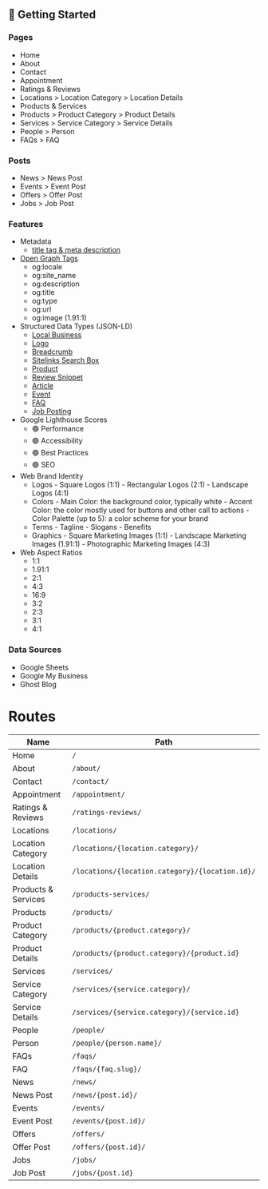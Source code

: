 ## 📍 Getting Started

### Pages

- Home
- About
- Contact
- Appointment
- Ratings & Reviews
- Locations > Location Category > Location Details
- Products & Services
- Products > Product Category > Product Details
- Services > Service Category > Service Details
- People > Person
- FAQs > FAQ

### Posts

- News > News Post
- Events > Event Post
- Offers > Offer Post
- Jobs > Job Post

### Features

- Metadata
    - [title tag & meta description](https://developers.google.com/search/docs/advanced/appearance/good-titles-snippets)
- [Open Graph Tags](https://ogp.me/)
    - og:locale
    - og:site_name
    - og:description
    - og:title
    - og:type
    - og:url
    - og:image (1.91:1)
- Structured Data Types (JSON-LD)
    - [Local Business](https://developers.google.com/search/docs/data-types/local-business)
    - [Logo](https://developers.google.com/search/docs/data-types/logo)
    - [Breadcrumb](https://developers.google.com/search/docs/data-types/breadcrumb)
    - [Sitelinks Search Box](https://developers.google.com/search/docs/data-types/sitelinks-searchbox)
    - [Product](https://developers.google.com/search/docs/data-types/product)
    - [Review Snippet](https://developers.google.com/search/docs/data-types/review-snippet)
    - [Article](https://developers.google.com/search/docs/data-types/article)
    - [Event](https://developers.google.com/search/docs/data-types/event)
    - [FAQ](https://developers.google.com/search/docs/data-types/faqpage)
    - [Job Posting](https://developers.google.com/search/docs/data-types/job-posting)
- Google Lighthouse Scores
    - 🟢 Performance
    - 🟢 Accessibility
    - 🟢 Best Practices
    - 🟢 SEO
- Web Brand Identity
    - Logos
          - Square Logos (1:1)
          - Rectangular Logos (2:1)
          - Landscape Logos (4:1)
    - Colors
          - Main Color: the background color, typically white
          - Accent Color: the color mostly used for buttons and other call to actions
          - Color Palette (up to 5): a color scheme for your brand
    - Terms
          - Tagline
          - Slogans
          - Benefits
    - Graphics
          - Square Marketing Images (1:1)
          - Landscape Marketing Images (1.91:1)
          - Photographic Marketing Images (4:3)
- Web Aspect Ratios
    - 1:1
    - 1.91:1
    - 2:1
    - 4:3
    - 16:9
    - 3:2
    - 2:3
    - 3:1
    - 4:1

### Data Sources

- Google Sheets
- Google My Business
- Ghost Blog

# Routes

| Name  | Path |
| ------------- | ------------- |
| Home  | `/`  |
| About  | `/about/`  |
| Contact  | `/contact/`  |
| Appointment  | `/appointment/`  |
| Ratings & Reviews  | `/ratings-reviews/`  |
| Locations  | `/locations/`  |
| Location Category  | `/locations/{location.category}/`  |
| Location Details  | `/locations/{location.category}/{location.id}/`  |
| Products & Services  | `/products-services/`  |
| Products  | `/products/`  |
| Product Category  | `/products/{product.category}/`  |
| Product Details  | `/products/{product.category}/{product.id}`  |
| Services  | `/services/`  |
| Service Category  | `/services/{service.category}/`  |
| Service Details  | `/services/{service.category}/{service.id}`  |
| People  | `/people/`  |
| Person  | `/people/{person.name}/`  |
| FAQs  | `/faqs/`  |
| FAQ  | `/faqs/{faq.slug}/`  |
| News  | `/news/`  |
| News Post  | `/news/{post.id}/`  |
| Events  | `/events/`  |
| Event Post  | `/events/{post.id}/`  |
| Offers  | `/offers/`  |
| Offer Post  | `/offers/{post.id}/`  |
| Jobs  | `/jobs/`  |
| Job Post  | `/jobs/{post.id}`  |

